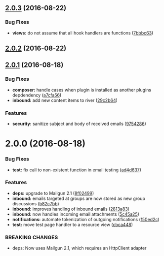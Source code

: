 <a name="2.0.3"></a>
## [2.0.3](https://github.com/arckinteractive/mailgun/compare/2.0.2...v2.0.3) (2016-08-22)


### Bug Fixes

* **views:** do not assume that all hook handlers are functions ([7bbbc63](https://github.com/arckinteractive/mailgun/commit/7bbbc63))



<a name="2.0.2"></a>
## [2.0.2](https://github.com/arckinteractive/mailgun/compare/2.0.1...v2.0.2) (2016-08-22)




<a name="2.0.1"></a>
## [2.0.1](https://github.com/arckinteractive/mailgun/compare/2.0.0...v2.0.1) (2016-08-18)


### Bug Fixes

* **composer:** handle cases when plugin is installed as another plugins depdendency ([a7cfa56](https://github.com/arckinteractive/mailgun/commit/a7cfa56))
* **inbound:** add new content items to river ([29c2b64](https://github.com/arckinteractive/mailgun/commit/29c2b64))

### Features

* **security:** sanitize subject and body of received emails ([9754286](https://github.com/arckinteractive/mailgun/commit/9754286))



<a name="2.0.0"></a>
# 2.0.0 (2016-08-18)


### Bug Fixes

* **test:** fix call to non-existent function in email testing ([ad4d637](https://github.com/arckinteractive/mailgun/commit/ad4d637))

### Features

* **deps:** upgrade to Mailgun 2.1 ([8f02499](https://github.com/arckinteractive/mailgun/commit/8f02499))
* **inbound:** emails targeted at groups are now stored as new group discussions ([b82c7bb](https://github.com/arckinteractive/mailgun/commit/b82c7bb))
* **inbound:** improves handling of inbound emails ([2813a83](https://github.com/arckinteractive/mailgun/commit/2813a83))
* **inbound:** now handles incoming email attachments ([5c45a25](https://github.com/arckinteractive/mailgun/commit/5c45a25))
* **notifications:** automate tokenization of outgoing notifications ([f50ed2c](https://github.com/arckinteractive/mailgun/commit/f50ed2c))
* **test:** move test page handler to a resource view ([cbca448](https://github.com/arckinteractive/mailgun/commit/cbca448))


### BREAKING CHANGES

* deps: Now uses Mailgun 2.1, which requires an HttpClient adapter



